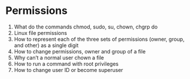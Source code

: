 # Permissions

1. What do the commands chmod, sudo, su, chown, chgrp do
2. Linux file permissions
3. How to represent each of the three sets of permissions (owner, group, and other) as a single digit
4. How to change permissions, owner and group of a file
5. Why can’t a normal user chown a file
6. How to run a command with root privileges
7. How to change user ID or become superuser
